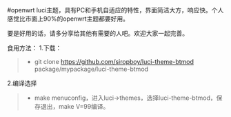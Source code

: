 
#openwrt luci主题，具有PC和手机自适应的特性，界面简洁大方，响应快。个人感觉比市面上90%的openwrt主题都要好用。
 
要是好用的话，请多分享给其他有需要的人吧。欢迎大家一起完善。

食用方法：
1.下载： 
> * git clone  https://github.com/siropboy/luci-theme-btmod package/mypackage/luci-theme-btmod

2.编译选择

> * make menuconfig，进入luci->themes，选择luci-theme-btmod，保存退出，make V=99编译。


